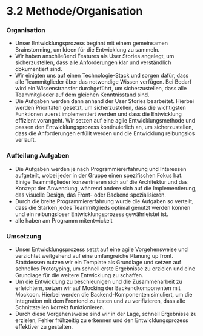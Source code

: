 # 3.2 Methode/Organisation

### **Organisation**

* Unser Entwicklungsprozess beginnt mit einem gemeinsamen Brainstorming, um Ideen für die Entwicklung zu sammeln.&#x20;
* Wir haben anschließend Features als User Stories angelegt, um sicherzustellen, dass alle Anforderungen klar und verständlich dokumentiert sind.
* Wir einigten uns auf einen Technologie-Stack und sorgen dafür, dass alle Teammitglieder über das notwendige Wissen verfügen. Bei Bedarf wird ein Wissenstransfer durchgeführt, um sicherzustellen, dass alle Teammitglieder auf dem gleichen Kenntnisstand sind.
* Die Aufgaben werden dann anhand der User Stories bearbeitet. Hierbei werden Prioritäten gesetzt, um sicherzustellen, dass die wichtigsten Funktionen zuerst implementiert werden und dass die Entwicklung effizient vorangeht. Wir setzen auf eine agile Entwicklungsmethode und passen den Entwicklungsprozess kontinuierlich an, um sicherzustellen, dass die Anforderungen erfüllt werden und die Entwicklung reibungslos verläuft.

### **Aufteilung Aufgaben**

* Die Aufgaben werden je nach Programmiererfahrung und Interessen aufgeteilt, wobei jeder in der Gruppe einen spezifischen Fokus hat. Einige Teammitglieder konzentrieren sich auf die Architektur und das Konzept der Anwendung, während andere sich auf die Implementierung, das visuelle Design, das Front- oder Backend spezialisieren.&#x20;
* Durch die breite Programmiererfahrung wurde die Aufgaben so verteilt, dass die Stärken jedes Teammitglieds optimal genutzt werden können und ein reibungsloser Entwicklungsprozess gewährleistet ist.
* alle haben am Programm mitentwickelt

### **Umsetzung**

* Unser Entwicklungsprozess setzt auf eine agile Vorgehensweise und verzichtet weitgehend auf eine umfangreiche Planung up front. Stattdessen nutzen wir ein Template als Grundlage und setzen auf schnelles Prototyping, um schnell erste Ergebnisse zu erzielen und eine Grundlage für die weitere Entwicklung zu schaffen.
* Um die Entwicklung zu beschleunigen und die Zusammenarbeit zu erleichtern, setzen wir auf Mocking der Backendkomponenten mit Mockoon. Hierbei werden die Backend-Komponenten simuliert, um die Integration mit dem Frontend zu testen und zu verifizieren, dass alle Schnittstellen korrekt funktionieren.
* Durch diese Vorgehensweise sind wir in der Lage, schnell Ergebnisse zu erzielen, Fehler frühzeitig zu erkennen und den Entwicklungsprozess effektiver zu gestalten.
